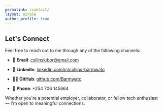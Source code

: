```yaml
---
permalink: /contact/
layout: single
author_profile: true
---
```


## Let's Connect

Feel free to reach out to me through any of the following channels:

- 📧 **Email**: [collinskibor@gmail.com](mailto:collinskibor@gmail.com)
- 💼 **LinkedIn**: [linkedin.com/in/collins-barmwato](https://www.linkedin.com/in/collins-barmwato)
- 🧑‍💻 **GitHub**: [github.com/Barmwato](https://github.com/Barmwato)

- 📱 **Phone**: +254 706 145664

Whether you're a potential employer, collaborator, or fellow tech enthusiast — I'm open to meaningful connections.
